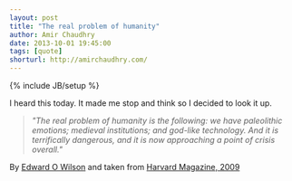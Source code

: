 ```yaml
---
layout: post
title: "The real problem of humanity"
author: Amir Chaudhry
date: 2013-10-01 19:45:00
tags: [quote]
shorturl: http://amirchaudhry.com/
---
```

{% include JB/setup %}

I heard this today.  It made me stop and think so I decided to look it up.

> *"The real problem of humanity is the following:
> we have paleolithic emotions; medieval institutions; 
> and god-like technology. 
> And it is terrifically dangerous,
> and it is now approaching a point of crisis overall."*

<p class="footnote">By <a href="http://en.wikipedia.org/wiki/Edward_Osborne_Wilson">Edward O Wilson</a> and taken from <a href="http://harvardmagazine.com/breaking-news/james-watson-edward-o-wilson-intellectual-entente">Harvard Magazine, 2009</a></p>

